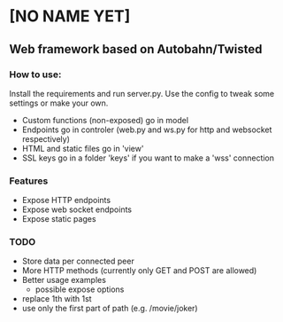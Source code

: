 # [NO NAME YET]

## Web framework based on Autobahn/Twisted

### How to use:
Install the requirements and run server.py.
Use the config to tweak some settings or make your own.

- Custom functions (non-exposed) go in model 
- Endpoints go in controler (web.py and ws.py for http and websocket respectively)
- HTML and static files go in 'view'
- SSL keys go in a folder 'keys' if you want to make a 'wss' connection

### Features
- Expose HTTP endpoints
- Expose web socket endpoints
- Expose static pages

### TODO
- Store data per connected peer
- More HTTP methods (currently only GET and POST are allowed)
- Better usage examples
    - possible expose options
- replace 1th with 1st
- use only the first part of path (e.g. /movie/joker)